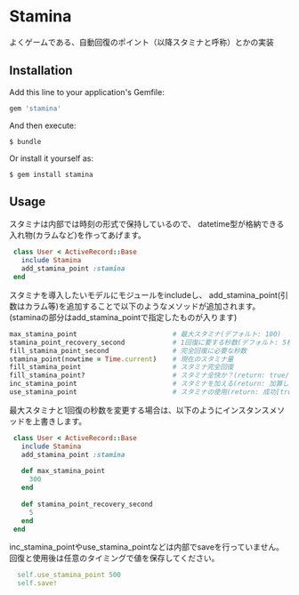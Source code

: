 # Stamina

よくゲームである、自動回復のポイント（以降スタミナと呼称）とかの実装

## Installation

Add this line to your application's Gemfile:

```ruby
gem 'stamina'
```

And then execute:

    $ bundle

Or install it yourself as:

    $ gem install stamina

## Usage

スタミナは内部では時刻の形式で保持しているので、
datetime型が格納できる入れ物(カラムなど)を作ってあげます。

```ruby
 class User < ActiveRecord::Base
   include Stamina
   add_stamina_point :stamina
 end
````

スタミナを導入したいモデルにモジュールをincludeし、
add_stamina_point(引数はカラム等)を追加することで以下のようなメソッドが追加されます。
(staminaの部分はadd_stamina_pointで指定したものが入ります)

```ruby
max_stamina_point                        # 最大スタミナ(デフォルト: 100)
stamina_point_recovery_second            # 1回復に要する秒数(デフォルト: 5秒)
fill_stamina_point_second                # 完全回復に必要な秒数
stamina_point(nowtime = Time.current)    # 現在のスタミナ量
fill_stamina_point                       # スタミナ完全回復
fill_stamina_point?                      # スタミナ全快か？(return: true/false)
inc_stamina_point                        # スタミナを加える(return: 加算した量)
use_stamina_point                        # スタミナの使用(return: 成功[true]/スタミナ不足[false])
```

最大スタミナと1回復の秒数を変更する場合は、以下のようにインスタンスメソッドを上書きします。

```ruby
 class User < ActiveRecord::Base
   include Stamina
   add_stamina_point :stamina
   
   def max_stamina_point
     300
   end
   
   def stamina_point_recovery_second
     5
   end
 end
````

inc_stamina_pointやuse_stamina_pointなどは内部でsaveを行っていません。
回復と使用後は任意のタイミングで値を保存してください。

```ruby
  self.use_stamina_point 500
  self.save!
```

